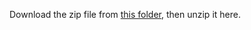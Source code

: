 Download the zip file from [this folder](https://drive.google.com/file/d/1f3WLMv4VN851D3cCjaHPCOE7Y07NJxwf/view?usp=sharing), then unzip it here.